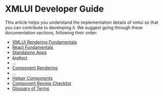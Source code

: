 # XMLUI Developer Guide

This article helps you understand the implementation details of xmlui so that you can contribute to developing it. We suggest going through these documentation sections, following their order:

- [XMLUI Rendering Fundamentals](./rendering-fundamentals.md)
- [React Fundamentals](./react-fundamentals.md)
- [Standalone Apps](./standalone-apps.md)
- [`AppRoot`](./AppRoot.md)
- ...
- [Component Rendering](./component-rendering.md)
- ...
- [Helper Components](./helper-components)
- [Component Review Checklist](./component-review-checklist.md)
- [Glossary of Terms](./glossary.md/#some-other)
